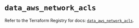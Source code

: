 # `data_aws_network_acls`

Refer to the Terraform Registry for docs: [`data_aws_network_acls`](https://registry.terraform.io/providers/hashicorp/aws/6.2.0/docs/data-sources/network_acls).
